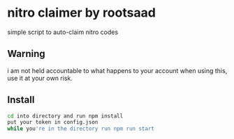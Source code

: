 # nitro claimer by rootsaad
simple script to auto-claim nitro codes

## Warning
i am not held accountable to what happens to your account when using this, use it at your own risk.

## Install
```bash
cd into directory and run npm install
put your token in config.json
while you're in the directory run npm run start
```
